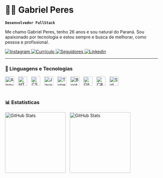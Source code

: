 # 🧑‍💻 Gabriel Peres

**`Desenvolvedor FullStack`**

Me chamo Gabriel Peres, tenho 26 anos e sou natural do Paraná. Sou apaixonado por tecnologia e estou sempre e busca de melhorar, como pessoa e profissional.

<p align="left">
    <a href="https://www.instagram.com/gabecperes/">
        <img 
            alt="Instagram" 
            title="Instagram" 
            src="https://custom-icon-badges.demolab.com/badge/instagram-red?style=for-the-badge&logo=mention&logoColor=white"
        />
    </a>
    <a href="https://gabeperes.github.io/AboutMe/">
        <img 
            alt="Currículo" 
            title="Mais sobre mim" 
            src="https://custom-icon-badges.demolab.com/badge/-sobre mim-plum?style=for-the-badge&logo=user&logoColor=black"
        />
    </a> 
    <a href="https://github.com/GabePeres?tab=followers">
        <img 
            alt="Seguidores" 
            title="Me siga no GitHub" 
            src="https://custom-icon-badges.demolab.com/github/followers/GabePeres?color=236ad3&labelColor=1155ba&style=for-the-badge&logo=github&label=Seguidores&logoColor=white"
        />
    </a>
        <a href="https://www.linkedin.com/in/gabrielcavalheiroperes/">
        <img 
            alt="Linkedin" 
            title="Conecte-se comigo" 
            src="https://custom-icon-badges.demolab.com/badge/-Linkedin-white?style=for-the-badge&logo=lin&logoColor=white"
        />
    </a>
</p>

---

### 🤖 Linguagens e Tecnologias

<img 
    align="left" 
    alt="Angular" 
    title="Angular"
    width="30px" 
    style="padding-right: 10px;"
    src="https://cdn.jsdelivr.net/gh/devicons/devicon@latest/icons/angular/angular-original.svg" />  

<img 
    align="left" 
    alt="HTML"
    title="HTML" 
    width="30px" 
    style="padding-right: 10px;" 
    src="https://cdn.jsdelivr.net/gh/devicons/devicon@latest/icons/html5/html5-original.svg" 
/>
<img 
    align="left" 
    alt="CSS" 
    title="CSS"
    width="30px" 
    style="padding-right: 10px;" 
    src="https://cdn.jsdelivr.net/gh/devicons/devicon@latest/icons/css3/css3-original.svg" 
/>
<img 
    align="left" 
    alt="JavaScript" 
    title="JavaScript"
    width="30px" 
    style="padding-right: 10px;" 
    src="https://cdn.jsdelivr.net/gh/devicons/devicon@latest/icons/javascript/javascript-original.svg" 
/>
<img 
    align="left" 
    alt="TypeScript"
    title="TypeScript" 
    width="30px" 
    style="padding-right: 10px;" 
    src="https://cdn.jsdelivr.net/gh/devicons/devicon@latest/icons/typescript/typescript-original.svg" 
/>
<img 
    align="left" 
    alt="Bootstrap"
    title="Bootstrap" 
    width="30px" 
    style="padding-right: 10px;" 
    src="https://cdn.jsdelivr.net/gh/devicons/devicon@latest/icons/bootstrap/bootstrap-original.svg" 
/>
<img 
    align="left" 
    alt="Git" 
    title="Git"
    width="30px" 
    style="padding-right: 10px;" 
    src="https://cdn.jsdelivr.net/gh/devicons/devicon@latest/icons/git/git-original.svg" 
/>
<img 
    align="left" 
    alt="C#" 
    title="C#"
    width="30px" 
    style="padding-right: 10px;" 
    src="https://cdn.jsdelivr.net/gh/devicons/devicon@latest/icons/csharp/csharp-original.svg" 
/>

<img 
    align="left" 
    alt="Sql" 
    title="Sql"
    width="30px" 
    style="padding-right: 10px;"
    src="https://cdn.jsdelivr.net/gh/devicons/devicon@latest/icons/azuresqldatabase/azuresqldatabase-original.svg" />              
<br/>
<br/>

### 📊 Estatísticas

<p>
  <img 
    align="left" 
    alt="GitHub Stats" 
    height="200" 
    style="padding-right: 10px;" 
    src="https://github-readme-stats.vercel.app/api?username=GabePeres&show_icons=true&theme=tokyonight&include_all_commits=true&locale=pt-br" 
  />

<img 
      align="left" 
      alt="GitHub Stats" 
      height="200" 
      src="https://github-readme-stats.vercel.app/api/top-langs/?username=gabeperes&theme=tokyonight&layout=compact&custom_title=Tecnologias&langs_count=9" 
  />

</p>
